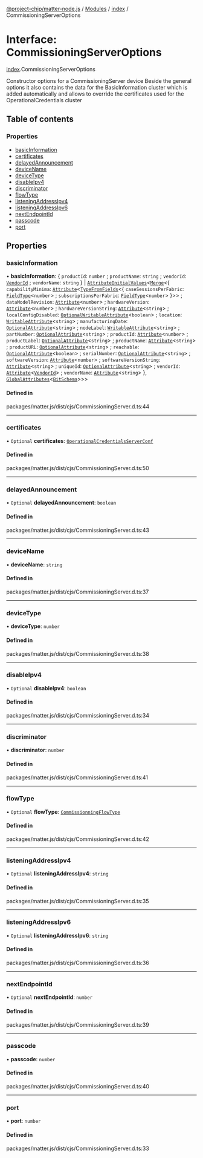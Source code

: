 [@project-chip/matter-node.js](../README.md) / [Modules](../modules.md) / [index](../modules/index.md) / CommissioningServerOptions

# Interface: CommissioningServerOptions

[index](../modules/index.md).CommissioningServerOptions

Constructor options for a CommissioningServer device
Beside the general options it also contains the data for the BasicInformation cluster which is added automatically
and allows to override the certificates used for the OperationalCredentials cluster

## Table of contents

### Properties

- [basicInformation](index.CommissioningServerOptions.md#basicinformation)
- [certificates](index.CommissioningServerOptions.md#certificates)
- [delayedAnnouncement](index.CommissioningServerOptions.md#delayedannouncement)
- [deviceName](index.CommissioningServerOptions.md#devicename)
- [deviceType](index.CommissioningServerOptions.md#devicetype)
- [disableIpv4](index.CommissioningServerOptions.md#disableipv4)
- [discriminator](index.CommissioningServerOptions.md#discriminator)
- [flowType](index.CommissioningServerOptions.md#flowtype)
- [listeningAddressIpv4](index.CommissioningServerOptions.md#listeningaddressipv4)
- [listeningAddressIpv6](index.CommissioningServerOptions.md#listeningaddressipv6)
- [nextEndpointId](index.CommissioningServerOptions.md#nextendpointid)
- [passcode](index.CommissioningServerOptions.md#passcode)
- [port](index.CommissioningServerOptions.md#port)

## Properties

### basicInformation

• **basicInformation**: { `productId`: `number` ; `productName`: `string` ; `vendorId`: [`VendorId`](../classes/exports_datatype.VendorId.md) ; `vendorName`: `string`  } \| [`AttributeInitialValues`](../modules/exports_cluster.md#attributeinitialvalues)<[`Merge`](../modules/util.md#merge)<{ `capabilityMinima`: [`Attribute`](../modules/exports_cluster.md#attribute)<[`TypeFromFields`](../modules/exports_tlv.md#typefromfields)<{ `caseSessionsPerFabric`: [`FieldType`](exports_tlv.FieldType.md)<`number`\> ; `subscriptionsPerFabric`: [`FieldType`](exports_tlv.FieldType.md)<`number`\>  }\>\> ; `dataModelRevision`: [`Attribute`](../modules/exports_cluster.md#attribute)<`number`\> ; `hardwareVersion`: [`Attribute`](../modules/exports_cluster.md#attribute)<`number`\> ; `hardwareVersionString`: [`Attribute`](../modules/exports_cluster.md#attribute)<`string`\> ; `localConfigDisabled`: [`OptionalWritableAttribute`](../modules/exports_cluster.md#optionalwritableattribute)<`boolean`\> ; `location`: [`WritableAttribute`](../modules/exports_cluster.md#writableattribute)<`string`\> ; `manufacturingDate`: [`OptionalAttribute`](../modules/exports_cluster.md#optionalattribute)<`string`\> ; `nodeLabel`: [`WritableAttribute`](../modules/exports_cluster.md#writableattribute)<`string`\> ; `partNumber`: [`OptionalAttribute`](../modules/exports_cluster.md#optionalattribute)<`string`\> ; `productId`: [`Attribute`](../modules/exports_cluster.md#attribute)<`number`\> ; `productLabel`: [`OptionalAttribute`](../modules/exports_cluster.md#optionalattribute)<`string`\> ; `productName`: [`Attribute`](../modules/exports_cluster.md#attribute)<`string`\> ; `productURL`: [`OptionalAttribute`](../modules/exports_cluster.md#optionalattribute)<`string`\> ; `reachable`: [`OptionalAttribute`](../modules/exports_cluster.md#optionalattribute)<`boolean`\> ; `serialNumber`: [`OptionalAttribute`](../modules/exports_cluster.md#optionalattribute)<`string`\> ; `softwareVersion`: [`Attribute`](../modules/exports_cluster.md#attribute)<`number`\> ; `softwareVersionString`: [`Attribute`](../modules/exports_cluster.md#attribute)<`string`\> ; `uniqueId`: [`OptionalAttribute`](../modules/exports_cluster.md#optionalattribute)<`string`\> ; `vendorId`: [`Attribute`](../modules/exports_cluster.md#attribute)<[`VendorId`](../classes/exports_datatype.VendorId.md)\> ; `vendorName`: [`Attribute`](../modules/exports_cluster.md#attribute)<`string`\>  }, [`GlobalAttributes`](../modules/exports_cluster.md#globalattributes-1)<[`BitSchema`](../modules/exports_schema.md#bitschema)\>\>\>

#### Defined in

packages/matter.js/dist/cjs/CommissioningServer.d.ts:44

___

### certificates

• `Optional` **certificates**: [`OperationalCredentialsServerConf`](exports_cluster.OperationalCredentialsServerConf.md)

#### Defined in

packages/matter.js/dist/cjs/CommissioningServer.d.ts:50

___

### delayedAnnouncement

• `Optional` **delayedAnnouncement**: `boolean`

#### Defined in

packages/matter.js/dist/cjs/CommissioningServer.d.ts:43

___

### deviceName

• **deviceName**: `string`

#### Defined in

packages/matter.js/dist/cjs/CommissioningServer.d.ts:37

___

### deviceType

• **deviceType**: `number`

#### Defined in

packages/matter.js/dist/cjs/CommissioningServer.d.ts:38

___

### disableIpv4

• `Optional` **disableIpv4**: `boolean`

#### Defined in

packages/matter.js/dist/cjs/CommissioningServer.d.ts:34

___

### discriminator

• **discriminator**: `number`

#### Defined in

packages/matter.js/dist/cjs/CommissioningServer.d.ts:41

___

### flowType

• `Optional` **flowType**: [`CommissionningFlowType`](../enums/exports_schema.CommissionningFlowType.md)

#### Defined in

packages/matter.js/dist/cjs/CommissioningServer.d.ts:42

___

### listeningAddressIpv4

• `Optional` **listeningAddressIpv4**: `string`

#### Defined in

packages/matter.js/dist/cjs/CommissioningServer.d.ts:35

___

### listeningAddressIpv6

• `Optional` **listeningAddressIpv6**: `string`

#### Defined in

packages/matter.js/dist/cjs/CommissioningServer.d.ts:36

___

### nextEndpointId

• `Optional` **nextEndpointId**: `number`

#### Defined in

packages/matter.js/dist/cjs/CommissioningServer.d.ts:39

___

### passcode

• **passcode**: `number`

#### Defined in

packages/matter.js/dist/cjs/CommissioningServer.d.ts:40

___

### port

• **port**: `number`

#### Defined in

packages/matter.js/dist/cjs/CommissioningServer.d.ts:33
